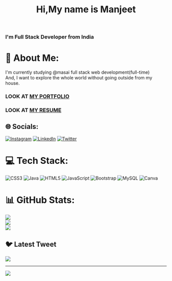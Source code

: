 <h1 style="text-align:center">Hi,My name is Manjeet</h1><br>
<h3>I'm Full Stack Developer from India</h3>

# 💫 About Me:
I'm currently studying @masai full stack web development(full-time)<br>And, I want to explore the whole world without going outside from my house. 
<h3>LOOK AT <a href="manjeetgodara.github.io">MY PORTFOLIO</a></h3>
<h3>LOOK AT <a href="https://drive.google.com/file/d/1NVxzOkWlptoFCvVZ1tF5xJh8iag6QTAf/view?usp=share_link">MY RESUME</a></h3>

## 🌐 Socials:
[![Instagram](https://img.shields.io/badge/Instagram-%23E4405F.svg?logo=Instagram&logoColor=white)](https://instagram.com/godara_manjeet) [![LinkedIn](https://img.shields.io/badge/LinkedIn-%230077B5.svg?logo=linkedin&logoColor=white)](https://linkedin.com/in/manjeet-444a611a0) [![Twitter](https://img.shields.io/badge/Twitter-%231DA1F2.svg?logo=Twitter&logoColor=white)](https://twitter.com/Mechguy369) 

# 💻 Tech Stack:
![CSS3](https://img.shields.io/badge/css3-%231572B6.svg?style=for-the-badge&logo=css3&logoColor=white) ![Java](https://img.shields.io/badge/java-%23ED8B00.svg?style=for-the-badge&logo=java&logoColor=white) ![HTML5](https://img.shields.io/badge/html5-%23E34F26.svg?style=for-the-badge&logo=html5&logoColor=white) ![JavaScript](https://img.shields.io/badge/javascript-%23323330.svg?style=for-the-badge&logo=javascript&logoColor=%23F7DF1E) ![Bootstrap](https://img.shields.io/badge/bootstrap-%23563D7C.svg?style=for-the-badge&logo=bootstrap&logoColor=white) ![MySQL](https://img.shields.io/badge/mysql-%2300f.svg?style=for-the-badge&logo=mysql&logoColor=white) ![Canva](https://img.shields.io/badge/Canva-%2300C4CC.svg?style=for-the-badge&logo=Canva&logoColor=white)
# 📊 GitHub Stats:
![](https://github-readme-stats.vercel.app/api?username=manjeetgodara&theme=dark&hide_border=false&include_all_commits=true&count_private=false)<br/>
![](https://github-readme-streak-stats.herokuapp.com/?user=manjeetgodara&theme=dark&hide_border=false)<br/>
![](https://github-readme-stats.vercel.app/api/top-langs/?username=manjeetgodara&theme=dark&hide_border=false&include_all_commits=true&count_private=false&layout=compact)

## 🐦 Latest Tweet
[![](https://gtce.itsvg.in/api?username=Mechguy369)](https://github.com/VishwaGauravIn/github-twitter-card-embed)

---
[![](https://visitcount.itsvg.in/api?id=manjeetgodara&icon=0&color=0)](https://visitcount.itsvg.in)

<!-- Proudly created with GPRM ( https://gprm.itsvg.in ) -->
